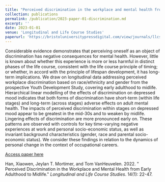 ```yaml
---
title: "Perceived discrimination in the workplace and mental health from early adulthood to midlife"
collection: publications
permalink: /publication/2023-paper-01-discrimination.md
excerpt: ''
date: 2023-01-01
venue: 'Longitudinal and Life Course Studies'
paperurl: 'https://bristoluniversitypressdigital.com/view/journals/llcs/14/1/article-p22.xml'
---
```


Considerable evidence demonstrates that perceiving oneself as an object of discrimination has negative consequences for mental health. However, little is known about whether this experience is more or less harmful in distinct phases of the life course, consistent with the life course principle of timing; or whether, in accord with the principle of lifespan development, it has long-term implications. We draw on longitudinal data addressing perceived workplace discrimination based on race/ethnicity and gender from the prospective Youth Development Study, covering early adulthood to midlife. Hierarchical linear modelling of the effects of discrimination on depressed mood indicates that both forms of discrimination have short-term (within life stages) and long-term (across stages) adverse effects on adult mental health. The impacts of perceived discrimination within stages on depressed mood appear to be greatest in the mid-30s and to weaken by midlife. Lingering effects of discrimination are more pronounced early on. These patterns are observed with controls for key time-varying negative experiences at work and personal socio-economic status, as well as invariant background characteristics (gender, race and parental socio-economic status). We consider these findings in relation to the dynamics of personal change in the context of occupational careers.

[Access paper here](https://bristoluniversitypressdigital.com/view/journals/llcs/14/1/article-p22.xml)

Han, Xiaowen, Jeylan T. Mortimer, and Tom VanHeuvelen. 2022. &quot; Perceived Discrimination in the Workplace and Mental Health from Early Adulthood to Midlife.&quot; <i>Longitudinal and Life Course Studies</i>. 14(1): 22-47.
